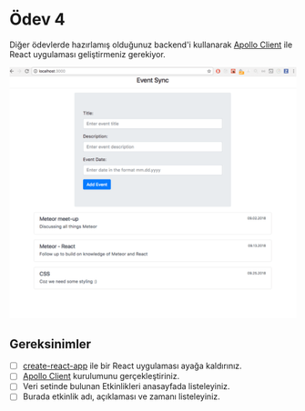 # Ödev 4

Diğer ödevlerde hazırlamış olduğunuz backend'i kullanarak [Apollo Client](https://www.apollographql.com/docs/react/) ile React uygulaması geliştirmeniz gerekiyor.

![Preview](./figures/preview.png)

## Gereksinimler
- [ ] [create-react-app](https://create-react-app.dev/) ile bir React uygulaması ayağa kaldırınız.
- [ ] [Apollo Client](https://www.apollographql.com/docs/react/) kurulumunu gerçekleştiriniz.
- [ ] Veri setinde bulunan Etkinlikleri anasayfada listeleyiniz.
- [ ] Burada etkinlik adı, açıklaması ve zamanı listeleyiniz.